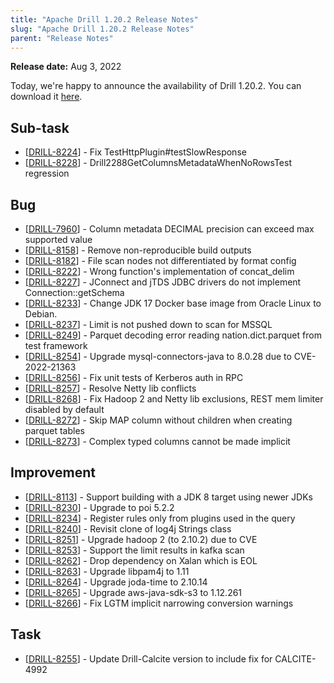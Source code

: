 ```yaml
---
title: "Apache Drill 1.20.2 Release Notes"
slug: "Apache Drill 1.20.2 Release Notes"
parent: "Release Notes"
---
```


**Release date:**  Aug 3, 2022

Today, we're happy to announce the availability of Drill 1.20.2. You can download it [here](https://drill.apache.org/download/).

## Sub-task
* [[DRILL-8224](https://issues.apache.org/jira/browse/DRILL-8224)] - Fix TestHttpPlugin#testSlowResponse
* [[DRILL-8228](https://issues.apache.org/jira/browse/DRILL-8228)] - Drill2288GetColumnsMetadataWhenNoRowsTest regression

## Bug
* [[DRILL-7960](https://issues.apache.org/jira/browse/DRILL-7960)] - Column metadata DECIMAL precision can exceed max supported value
* [[DRILL-8158](https://issues.apache.org/jira/browse/DRILL-8158)] - Remove non-reproducible build outputs
* [[DRILL-8182](https://issues.apache.org/jira/browse/DRILL-8182)] - File scan nodes not differentiated by format config
* [[DRILL-8222](https://issues.apache.org/jira/browse/DRILL-8222)] - Wrong function's implementation of concat_delim
* [[DRILL-8227](https://issues.apache.org/jira/browse/DRILL-8227)] - JConnect and jTDS JDBC drivers do not implement Connection::getSchema
* [[DRILL-8233](https://issues.apache.org/jira/browse/DRILL-8233)] - Change JDK 17 Docker base image from Oracle Linux to Debian.
* [[DRILL-8237](https://issues.apache.org/jira/browse/DRILL-8237)] - Limit is not pushed down to scan for MSSQL
* [[DRILL-8249](https://issues.apache.org/jira/browse/DRILL-8249)] - Parquet decoding error reading nation.dict.parquet from test framework
* [[DRILL-8254](https://issues.apache.org/jira/browse/DRILL-8254)] - Upgrade mysql-connectors-java to 8.0.28 due to CVE-2022-21363
* [[DRILL-8256](https://issues.apache.org/jira/browse/DRILL-8256)] - Fix unit tests of Kerberos auth in RPC
* [[DRILL-8257](https://issues.apache.org/jira/browse/DRILL-8257)] - Resolve Netty lib conflicts
* [[DRILL-8268](https://issues.apache.org/jira/browse/DRILL-8268)] - Fix Hadoop 2 and Netty lib exclusions, REST mem limiter disabled by default
* [[DRILL-8272](https://issues.apache.org/jira/browse/DRILL-8272)] - Skip MAP column without children when creating parquet tables
* [[DRILL-8273](https://issues.apache.org/jira/browse/DRILL-8273)] - Complex typed columns cannot be made implicit
 
## Improvement
* [[DRILL-8113](https://issues.apache.org/jira/browse/DRILL-8113)] - Support building with a JDK 8 target using newer JDKs
* [[DRILL-8230](https://issues.apache.org/jira/browse/DRILL-8230)] - Upgrade to poi 5.2.2
* [[DRILL-8234](https://issues.apache.org/jira/browse/DRILL-8234)] - Register rules only from plugins used in the query
* [[DRILL-8240](https://issues.apache.org/jira/browse/DRILL-8240)] - Revisit clone of log4j Strings class
* [[DRILL-8251](https://issues.apache.org/jira/browse/DRILL-8251)] - Upgrade hadoop 2 (to 2.10.2) due to CVE 
* [[DRILL-8253](https://issues.apache.org/jira/browse/DRILL-8253)] - Support the limit results in kafka scan
* [[DRILL-8262](https://issues.apache.org/jira/browse/DRILL-8262)] - Drop dependency on Xalan which is EOL
* [[DRILL-8263](https://issues.apache.org/jira/browse/DRILL-8263)] - Upgrade libpam4j to 1.11
* [[DRILL-8264](https://issues.apache.org/jira/browse/DRILL-8264)] - Upgrade joda-time to 2.10.14
* [[DRILL-8265](https://issues.apache.org/jira/browse/DRILL-8265)] - Upgrade aws-java-sdk-s3 to 1.12.261
* [[DRILL-8266](https://issues.apache.org/jira/browse/DRILL-8266)] - Fix LGTM implicit narrowing conversion warnings

## Task
* [[DRILL-8255](https://issues.apache.org/jira/browse/DRILL-8255)] - Update Drill-Calcite version to include fix for CALCITE-4992

